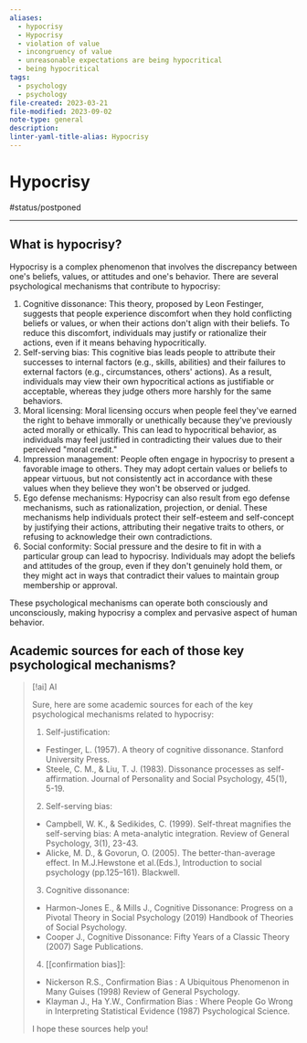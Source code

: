 ```yaml
---
aliases:
  - hypocrisy
  - Hypocrisy
  - violation of value
  - incongruency of value
  - unreasonable expectations are being hypocritical
  - being hypocritical
tags:
  - psychology
  - psychology
file-created: 2023-03-21
file-modified: 2023-09-02
note-type: general
description: 
linter-yaml-title-alias: Hypocrisy
---
```


# Hypocrisy

#status/postponed

---

## What is hypocrisy?

Hypocrisy is a complex phenomenon that involves the discrepancy between one's beliefs, values, or attitudes and one's behavior. There are several psychological mechanisms that contribute to hypocrisy:

1.  Cognitive dissonance: This theory, proposed by Leon Festinger, suggests that people experience discomfort when they hold conflicting beliefs or values, or when their actions don't align with their beliefs. To reduce this discomfort, individuals may justify or rationalize their actions, even if it means behaving hypocritically.
2.  Self-serving bias: This cognitive bias leads people to attribute their successes to internal factors (e.g., skills, abilities) and their failures to external factors (e.g., circumstances, others' actions). As a result, individuals may view their own hypocritical actions as justifiable or acceptable, whereas they judge others more harshly for the same behaviors.
3.  Moral licensing: Moral licensing occurs when people feel they've earned the right to behave immorally or unethically because they've previously acted morally or ethically. This can lead to hypocritical behavior, as individuals may feel justified in contradicting their values due to their perceived "moral credit."
4.  Impression management: People often engage in hypocrisy to present a favorable image to others. They may adopt certain values or beliefs to appear virtuous, but not consistently act in accordance with these values when they believe they won't be observed or judged.
5.  Ego defense mechanisms: Hypocrisy can also result from ego defense mechanisms, such as rationalization, projection, or denial. These mechanisms help individuals protect their self-esteem and self-concept by justifying their actions, attributing their negative traits to others, or refusing to acknowledge their own contradictions.
6.  Social conformity: Social pressure and the desire to fit in with a particular group can lead to hypocrisy. Individuals may adopt the beliefs and attitudes of the group, even if they don't genuinely hold them, or they might act in ways that contradict their values to maintain group membership or approval.

These psychological mechanisms can operate both consciously and unconsciously, making hypocrisy a complex and pervasive aspect of human behavior.

## Academic sources for each of those key psychological mechanisms?

> [!ai] AI
>
> Sure, here are some academic sources for each of the key psychological mechanisms related to hypocrisy:
>
> 1. Self-justification:
>
> - Festinger, L. (1957). A theory of cognitive dissonance. Stanford University Press.
> - Steele, C. M., & Liu, T. J. (1983). Dissonance processes as self-affirmation. Journal of Personality and Social Psychology, 45(1), 5-19.
>
> 2. Self-serving bias:
>
> - Campbell, W. K., & Sedikides, C. (1999). Self-threat magnifies the self-serving bias: A meta-analytic integration. Review of General Psychology, 3(1), 23-43.
> - Alicke, M. D., & Govorun, O. (2005). The better-than-average effect. In M.J.Hewstone et al.(Eds.), Introduction to social psychology (pp.125–161). Blackwell.
>
> 3. Cognitive dissonance:
>
> - Harmon-Jones E., & Mills J., Cognitive Dissonance: Progress on a Pivotal Theory in Social Psychology (2019) Handbook of Theories of Social Psychology.
> - Cooper J., Cognitive Dissonance: Fifty Years of a Classic Theory (2007) Sage Publications.
>
> 4. [[confirmation bias]]:
>
> - Nickerson R.S., Confirmation Bias : A Ubiquitous Phenomenon in Many Guises (1998) Review of General Psychology.
> - Klayman J., Ha Y.W., Confirmation Bias : Where People Go Wrong in Interpreting Statistical Evidence (1987) Psychological Science.
>
> I hope these sources help you!

